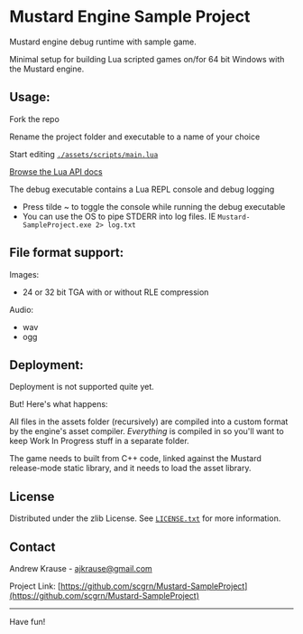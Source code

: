 # Mustard Engine Sample Project
Mustard engine debug runtime with sample game.

Minimal setup for building Lua scripted games on/for 64 bit Windows with the Mustard engine.
## Usage:
Fork the repo

Rename the project folder and executable to a name of your choice

Start editing [`./assets/scripts/main.lua`](assets/scripts/main.lua)

[Browse the Lua API docs](docs/index.html)

The debug executable contains a Lua REPL console and debug logging
- Press tilde ~ to toggle the console while running the debug executable
- You can use the OS to pipe STDERR into log files. IE `Mustard-SampleProject.exe 2> log.txt`
## File format support:
Images:
- 24 or 32 bit TGA with or without RLE compression
	
Audio:
- wav
- ogg
## Deployment:
Deployment is not supported quite yet.
	
But! Here's what happens:

All files in the assets folder (recursively) are compiled into a custom format by the engine's
asset compiler.	*Everything* is compiled in so you'll want to keep Work In Progress stuff in a
separate folder.
		
The game needs to built from C++ code, linked against the Mustard release-mode static library,
and it needs to load the asset library.
## License
Distributed under the zlib License. See [`LICENSE.txt`](LICENSE.txt) for more information.
## Contact
Andrew Krause - ajkrause@gmail.com

Project Link: [https://github.com/scgrn/Mustard-SampleProject](https://github.com/scgrn/Mustard-SampleProject)

---

Have fun!
